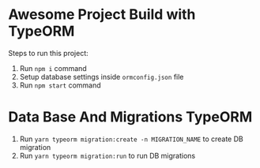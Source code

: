 # Awesome Project Build with TypeORM

Steps to run this project:

1. Run `npm i` command
2. Setup database settings inside `ormconfig.json` file
3. Run `npm start` command

# Data Base And Migrations TypeORM

1. Run `yarn typeorm migration:create -n MIGRATION_NAME` to create DB migration
2. Run `yarn typeorm migration:run` to run DB migrations